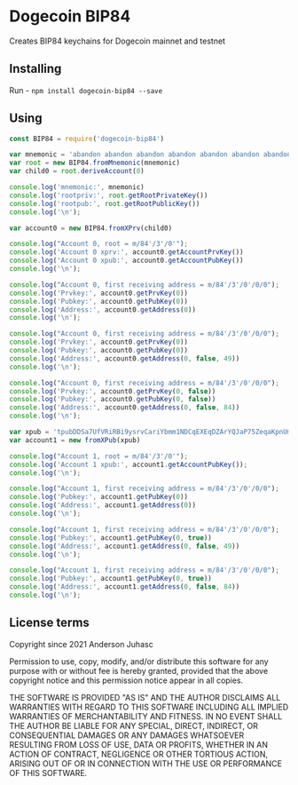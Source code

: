 # Dogecoin BIP84

Creates BIP84 keychains for Dogecoin mainnet and testnet

## Installing

Run - `npm install dogecoin-bip84 --save`

## Using

```javascript
const BIP84 = require('dogecoin-bip84')

var mnemonic = 'abandon abandon abandon abandon abandon abandon abandon abandon abandon abandon abandon about'
var root = new BIP84.fromMnemonic(mnemonic)
var child0 = root.deriveAccount(0)

console.log('mnemonic:', mnemonic)
console.log('rootpriv:', root.getRootPrivateKey())
console.log('rootpub:', root.getRootPublicKey())
console.log('\n');

var account0 = new BIP84.fromXPrv(child0)

console.log("Account 0, root = m/84'/3'/0'");
console.log('Account 0 xprv:', account0.getAccountPrvKey())
console.log('Account 0 xpub:', account0.getAccountPubKey())
console.log('\n');

console.log("Account 0, first receiving address = m/84'/3'/0'/0/0");
console.log('Prvkey:', account0.getPrvKey(0))
console.log('Pubkey:', account0.getPubKey(0))
console.log('Address:', account0.getAddress(0))
console.log('\n');

console.log("Account 0, first receiving address = m/84'/3'/0'/0/0");
console.log('Prvkey:', account0.getPrvKey(0))
console.log('Pubkey:', account0.getPubKey(0))
console.log('Address:', account0.getAddress(0, false, 49))
console.log('\n');

console.log("Account 0, first receiving address = m/84'/3'/0'/0/0");
console.log('Prvkey:', account0.getPrvKey(0, false))
console.log('Pubkey:', account0.getPubKey(0, false))
console.log('Address:', account0.getAddress(0, false, 84))
console.log('\n');

var xpub = 'tpubDDSa7UfVRiRBi9ysrvCariYbmm1NDCqEXEqDZArYQJaP75ZeqaKpnUm2tF45QXUQBcPA8NjDfTHWY3cdjwBnh2L2gwoSitnvv92ZTEgmScv'
var account1 = new fromXPub(xpub)

console.log("Account 1, root = m/84'/3'/0'");
console.log('Account 1 xpub:', account1.getAccountPubKey());
console.log('\n');

console.log("Account 1, first receiving address = m/84'/3'/0'/0/0");
console.log('Pubkey:', account1.getPubKey(0))
console.log('Address:', account1.getAddress(0))
console.log('\n');

console.log("Account 1, first receiving address = m/84'/3'/0'/0/0");
console.log('Pubkey:', account1.getPubKey(0, true))
console.log('Address:', account1.getAddress(0, false, 49))
console.log('\n');

console.log("Account 1, first receiving address = m/84'/3'/0'/0/0");
console.log('Pubkey:', account1.getPubKey(0, true))
console.log('Address:', account1.getAddress(0, false, 84))
console.log('\n');
```

## License terms

Copyright since 2021 Anderson Juhasc

Permission to use, copy, modify, and/or distribute this software for any purpose with or without fee is hereby granted, provided that the above copyright notice and this permission notice appear in all copies.

THE SOFTWARE IS PROVIDED "AS IS" AND THE AUTHOR DISCLAIMS ALL WARRANTIES WITH REGARD TO THIS SOFTWARE INCLUDING ALL IMPLIED WARRANTIES OF MERCHANTABILITY AND FITNESS. IN NO EVENT SHALL THE AUTHOR BE LIABLE FOR ANY SPECIAL, DIRECT, INDIRECT, OR CONSEQUENTIAL DAMAGES OR ANY DAMAGES WHATSOEVER RESULTING FROM LOSS OF USE, DATA OR PROFITS, WHETHER IN AN ACTION OF CONTRACT, NEGLIGENCE OR OTHER TORTIOUS ACTION, ARISING OUT OF OR IN CONNECTION WITH THE USE OR PERFORMANCE OF THIS SOFTWARE.

